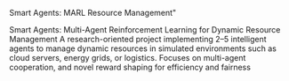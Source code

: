 Smart Agents: MARL Resource Management" 

Smart Agents: Multi-Agent Reinforcement Learning for Dynamic Resource Management  A research-oriented project implementing 2–5 intelligent agents to manage dynamic resources in simulated environments such as cloud servers, energy grids, or logistics. Focuses on multi-agent cooperation, and novel reward shaping for efficiency and fairness

